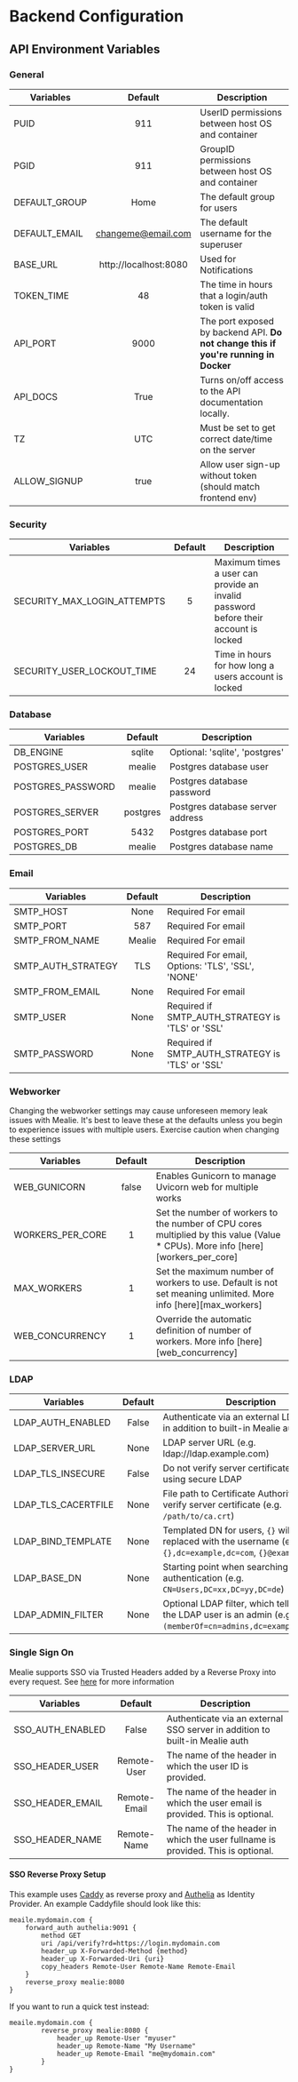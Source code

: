 # Backend Configuration

## API Environment Variables

### General

| Variables     |        Default        | Description                                                                         |
|---------------|:---------------------:|-------------------------------------------------------------------------------------|
| PUID          |          911          | UserID permissions between host OS and container                                    |
| PGID          |          911          | GroupID permissions between host OS and container                                   |
| DEFAULT_GROUP |         Home          | The default group for users                                                         |
| DEFAULT_EMAIL |  changeme@email.com   | The default username for the superuser                                              |
| BASE_URL      | http://localhost:8080 | Used for Notifications                                                              |
| TOKEN_TIME    |          48           | The time in hours that a login/auth token is valid                                  |
| API_PORT      |         9000          | The port exposed by backend API. **Do not change this if you're running in Docker** |
| API_DOCS      |         True          | Turns on/off access to the API documentation locally.                               |
| TZ            |          UTC          | Must be set to get correct date/time on the server                                  |
| ALLOW_SIGNUP  |         true          | Allow user sign-up without token (should match frontend env)                        |

### Security

| Variables                   | Default | Description                                                                         |
|-----------------------------|:-------:|-------------------------------------------------------------------------------------|
| SECURITY_MAX_LOGIN_ATTEMPTS |    5    | Maximum times a user can provide an invalid password before their account is locked |
| SECURITY_USER_LOCKOUT_TIME  |   24    | Time in hours for how long a users account is locked                                |

### Database

| Variables         | Default  | Description                      |
|-------------------|:--------:|----------------------------------|
| DB_ENGINE         |  sqlite  | Optional: 'sqlite', 'postgres'   |
| POSTGRES_USER     |  mealie  | Postgres database user           |
| POSTGRES_PASSWORD |  mealie  | Postgres database password       |
| POSTGRES_SERVER   | postgres | Postgres database server address |
| POSTGRES_PORT     |   5432   | Postgres database port           |
| POSTGRES_DB       |  mealie  | Postgres database name           |

### Email

| Variables          | Default | Description                                       |
|--------------------|:-------:|---------------------------------------------------|
| SMTP_HOST          |  None   | Required For email                                |
| SMTP_PORT          |   587   | Required For email                                |
| SMTP_FROM_NAME     | Mealie  | Required For email                                |
| SMTP_AUTH_STRATEGY |   TLS   | Required For email, Options: 'TLS', 'SSL', 'NONE' |
| SMTP_FROM_EMAIL    |  None   | Required For email                                |
| SMTP_USER          |  None   | Required if SMTP_AUTH_STRATEGY is 'TLS' or 'SSL'  |
| SMTP_PASSWORD      |  None   | Required if SMTP_AUTH_STRATEGY is 'TLS' or 'SSL'  |

### Webworker

Changing the webworker settings may cause unforeseen memory leak issues with Mealie. It's best to leave these at the defaults unless you begin to experience issues with multiple users. Exercise caution when changing these settings

| Variables        | Default | Description                                                                                                                       |
|------------------|:-------:|-----------------------------------------------------------------------------------------------------------------------------------|
| WEB_GUNICORN     |  false  | Enables Gunicorn to manage Uvicorn web for multiple works                                                                         |
| WORKERS_PER_CORE |    1    | Set the number of workers to the number of CPU cores multiplied by this value (Value \* CPUs). More info [here][workers_per_core] |
| MAX_WORKERS      |    1    | Set the maximum number of workers to use. Default is not set meaning unlimited. More info [here][max_workers]                     |
| WEB_CONCURRENCY  |    1    | Override the automatic definition of number of workers. More info [here][web_concurrency]                                         |

### LDAP

| Variables           | Default | Description                                                                                                        |
|---------------------|:-------:|--------------------------------------------------------------------------------------------------------------------|
| LDAP_AUTH_ENABLED   |  False  | Authenticate via an external LDAP server in addition to built-in Mealie auth                                       |
| LDAP_SERVER_URL     |  None   | LDAP server URL (e.g. ldap://ldap.example.com)                                                                     |
| LDAP_TLS_INSECURE   |  False  | Do not verify server certificate when using secure LDAP                                                            |
| LDAP_TLS_CACERTFILE |  None   | File path to Certificate Authority used to verify server certificate (e.g. `/path/to/ca.crt`)                      |
| LDAP_BIND_TEMPLATE  |  None   | Templated DN for users, `{}` will be replaced with the username (e.g. `cn={},dc=example,dc=com`, `{}@example.com`) |
| LDAP_BASE_DN        |  None   | Starting point when searching for users authentication (e.g. `CN=Users,DC=xx,DC=yy,DC=de`)                         |
| LDAP_ADMIN_FILTER   |  None   | Optional LDAP filter, which tells Mealie the LDAP user is an admin (e.g. `(memberOf=cn=admins,dc=example,dc=com)`) |

### Single Sign On

Mealie supports SSO via Trusted Headers added by a Reverse Proxy into every request. See [here](https://www.authelia.com/integration/trusted-header-sso/introduction/) for more information

| Variables        |   Default    | Description                                                                      |
|------------------|:------------:|----------------------------------------------------------------------------------|
| SSO_AUTH_ENABLED |    False     | Authenticate via an external SSO server in addition to built-in Mealie auth      |
| SSO_HEADER_USER  | Remote-User  | The name of the header in which the user ID is provided.                         |
| SSO_HEADER_EMAIL | Remote-Email | The name of the header in which the user email is provided. This is optional.    |
| SSO_HEADER_NAME  | Remote-Name  | The name of the header in which the user fullname is provided. This is optional. |

#### SSO Reverse Proxy Setup

This example uses [Caddy](https://caddyserver.com/) as reverse proxy and [Authelia](https://www.authelia.com/) as Identity Provider. An example Caddyfile should look like this:

```properties
meaile.mydomain.com {
    forward_auth authelia:9091 {
        method GET
        uri /api/verify?rd=https://login.mydomain.com
        header_up X-Forwarded-Method {method}
        header_up X-Forwarded-Uri {uri}
        copy_headers Remote-User Remote-Name Remote-Email
    }
	reverse_proxy mealie:8080
}
```

If you want to run a quick test instead:
```properties
meaile.mydomain.com {
		reverse_proxy mealie:8080 {
            header_up Remote-User "myuser"
            header_up Remote-Name "My Username"
            header_up Remote-Email "me@mydomain.com"
        }
}
```
